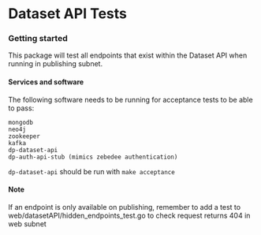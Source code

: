 Dataset API Tests
================

### Getting started

This package will test all endpoints that exist within the Dataset API when
running in publishing subnet.

#### Services and software

The following software needs to be running for acceptance tests to be able to
pass:

```text
mongodb
neo4j
zookeeper
kafka
dp-dataset-api
dp-auth-api-stub (mimics zebedee authentication)
```

`dp-dataset-api` should be run with `make acceptance`

#### Note

If an endpoint is only available on publishing, remember to add a test to
web/datasetAPI/hidden_endpoints_test.go to check request returns 404 in web subnet
